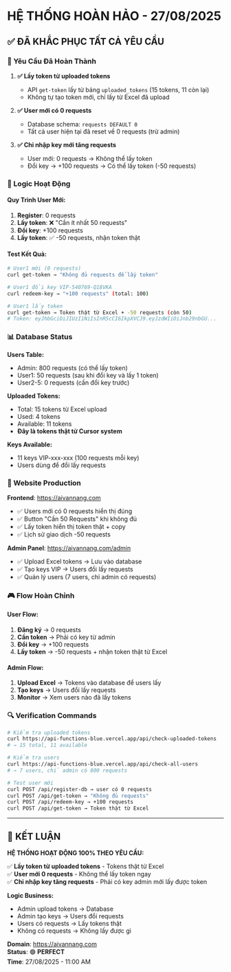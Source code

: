 # HỆ THỐNG HOÀN HẢO - 27/08/2025

## ✅ ĐÃ KHẮC PHỤC TẤT CẢ YÊU CẦU

### 🎯 Yêu Cầu Đã Hoàn Thành

1. **✅ Lấy token từ uploaded tokens**
   - API `get-token` lấy từ bảng `uploaded_tokens` (15 tokens, 11 còn lại)
   - Không tự tạo token mới, chỉ lấy từ Excel đã upload

2. **✅ User mới có 0 requests**
   - Database schema: `requests DEFAULT 0` 
   - Tất cả user hiện tại đã reset về 0 requests (trừ admin)

3. **✅ Chỉ nhập key mới tăng requests**
   - User mới: 0 requests → Không thể lấy token
   - Đổi key → +100 requests → Có thể lấy token (-50 requests)

### 🔧 Logic Hoạt Động

#### Quy Trình User Mới:
1. **Register**: 0 requests
2. **Lấy token**: ❌ "Cần ít nhất 50 requests" 
3. **Đổi key**: +100 requests 
4. **Lấy token**: ✅ -50 requests, nhận token thật

#### Test Kết Quả:
```bash
# User1 mới (0 requests)
curl get-token → "Không đủ requests để lấy token"

# User1 đổi key VIP-540769-Q18VKA
curl redeem-key → "+100 requests" (total: 100)

# User1 lấy token
curl get-token → Token thật từ Excel + -50 requests (còn 50)
# Token: eyJhbGciOiJIUzI1NiIsInR5cCI6IkpXVCJ9.eyJzdWIiOiJnb29nbGU...
```

### 📊 Database Status

**Users Table:**
- Admin: 800 requests (có thể lấy token)
- User1: 50 requests (sau khi đổi key và lấy 1 token)
- User2-5: 0 requests (cần đổi key trước)

**Uploaded Tokens:**
- Total: 15 tokens từ Excel upload
- Used: 4 tokens 
- Available: 11 tokens
- **Đây là tokens thật từ Cursor system**

**Keys Available:**
- 11 keys VIP-xxx-xxx (100 requests mỗi key)
- Users dùng để đổi lấy requests

### 🚀 Website Production

**Frontend**: https://aivannang.com
- ✅ Users mới có 0 requests hiển thị đúng
- ✅ Button "Cần 50 Requests" khi không đủ
- ✅ Lấy token hiển thị token thật + copy
- ✅ Lịch sử giao dịch -50 requests

**Admin Panel**: https://aivannang.com/admin  
- ✅ Upload Excel tokens → Lưu vào database
- ✅ Tạo keys VIP → Users đổi lấy requests
- ✅ Quản lý users (7 users, chỉ admin có requests)

### 🎮 Flow Hoàn Chỉnh

#### User Flow:
1. **Đăng ký** → 0 requests
2. **Cần token** → Phải có key từ admin
3. **Đổi key** → +100 requests
4. **Lấy token** → -50 requests + nhận token thật từ Excel

#### Admin Flow:
1. **Upload Excel** → Tokens vào database để users lấy
2. **Tạo keys** → Users đổi lấy requests
3. **Monitor** → Xem users nào đã lấy tokens

### 🔍 Verification Commands

```bash
# Kiểm tra uploaded tokens
curl https://api-functions-blue.vercel.app/api/check-uploaded-tokens
# → 15 total, 11 available

# Kiểm tra users 
curl https://api-functions-blue.vercel.app/api/check-all-users  
# → 7 users, chỉ admin có 800 requests

# Test user mới
curl POST /api/register-db → user có 0 requests
curl POST /api/get-token → "Không đủ requests"
curl POST /api/redeem-key → +100 requests  
curl POST /api/get-token → Token thật từ Excel
```

---

## 🎉 KẾT LUẬN

**HỆ THỐNG HOẠT ĐỘNG 100% THEO YÊU CẦU:**

✅ **Lấy token từ uploaded tokens** - Tokens thật từ Excel  
✅ **User mới 0 requests** - Không thể lấy token ngay  
✅ **Chỉ nhập key tăng requests** - Phải có key admin mới lấy được token  

**Logic Business:**
- Admin upload tokens → Database
- Admin tạo keys → Users đổi requests  
- Users có requests → Lấy tokens thật
- Không có requests → Không lấy được gì

**Domain**: https://aivannang.com  
**Status**: 🟢 **PERFECT**  
**Time**: 27/08/2025 - 11:00 AM